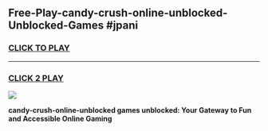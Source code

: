 
## Free-Play-candy-crush-online-unblocked-Unblocked-Games #jpani
<h3>
<a href="https://news.freeplayer.one?title=candy-crush-online-unblocked&ref=8M">CLICK TO PLAY</a></h3>
<hr>

<h3>
<a href="https://news.freeplayer.one?title=candy-crush-online-unblocked&ref=8M">CLICK 2 PLAY</a>
  
</h3>

<a href="https://news.freeplayer.one?title=candy-crush-online-unblocked&ref=8M"><img src="https://clearcache.store/games.png"></a>


**candy-crush-online-unblocked games unblocked: Your Gateway to Fun and Accessible Online Gaming**
